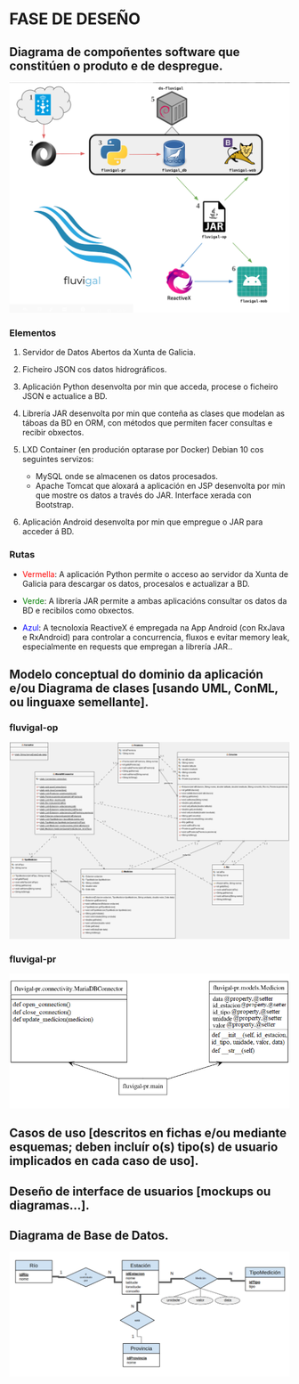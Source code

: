 # FASE DE DESEÑO


## Diagrama de compoñentes software que constitúen o produto e de despregue.

![Contorno](img/4_contorno_numeros.png)

### Elementos
1. Servidor de Datos Abertos da Xunta de Galicia.

2. Ficheiro JSON cos datos hidrográficos.

3. Aplicación Python desenvolta por min que acceda, procese o ficheiro JSON e actualice a BD.

4. Librería JAR desenvolta por min que conteña as clases que modelan as táboas da BD en ORM, con métodos que permiten facer consultas e recibir obxectos.

5. LXD Container (en produción optarase por Docker) Debian 10 cos seguintes servizos:
    + MySQL onde se almacenen os datos procesados.
    + Apache Tomcat que aloxará a aplicación en JSP desenvolta por min que mostre os datos a través do JAR. Interface xerada con Bootstrap.

6. Aplicación Android desenvolta por min que empregue o JAR para acceder á BD.
### Rutas
+ <span style="color:red">Vermella</span>: A aplicación Python permite o acceso ao servidor da Xunta de Galicia para descargar os datos, procesalos e actualizar a BD.

+ <span style="color:green">Verde</span>: A librería JAR permite a ambas aplicacións consultar os datos da BD e recibilos como obxectos.

+ <span style="color:blue">Azul</span>: A tecnoloxía ReactiveX é empregada na App Android (con RxJava e RxAndroid) para controlar a concurrencia, fluxos e evitar memory leak, especialmente en requests que empregan a librería JAR..



## Modelo conceptual do dominio da aplicación e/ou Diagrama de clases [usando UML, ConML, ou linguaxe semellante].

### fluvigal-op

![Diagrama UML](img/4_uml-fluvigal-op.png)

### fluvigal-pr

![Diagrama UML](img/4_uml-fluvigal-pr.png)

## Casos de uso [descritos en fichas e/ou mediante esquemas; deben incluír o(s) tipo(s) de usuario implicados en cada caso de uso].

## Deseño de interface de usuarios [mockups ou diagramas...].

## Diagrama de Base de Datos.

![EE-R](img/4_eer.png)
